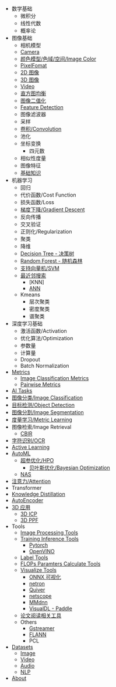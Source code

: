 - 数学基础
  - 微积分
  - 线性代数
  - 概率论
- 图像基础
  - 相机模型
  - [Camera](/Camera)
  - [颜色模型/色域/空间/Image Color](./Image_Color)
  - [PixelFomat](/PixelFormat)
  - [2D 图像](./2D_Images)
  - [3D 图像](./3D_Images)
  - [Video](./Video)
  - [直方图均衡](/Histogram_Equalization)
  - [图像二值化](/Image_Thresholding)
  - [Feature Detection](/Feature_Detection)
  - 图像滤波器
  - 采样
  - [卷积/Convolution](/Convolution_Summary.md)
  - 池化
  - 坐标变换
    - 四元数
  - 相似性度量
  - 图像特征
  - [基础知识](/基础知识)
- 机器学习
  - 回归
  - 代价函数/Cost Function
  - 损失函数/Loss
  - [梯度下降/Gradient Descent](/Gradient_Descent)
  - 反向传播
  - 交叉验证
  - 正则化/Regularization
  - 聚类
  - 降维
  - [Decision Tree - 决策树](/Decision_Tree)
  - [Random Forest - 随机森林](/Random_Forest)
  - [支持向量机/SVM](/SVM)
  - [最近邻搜索](/Nearest_Neighbor_Search)
    - [KNN]
    - [ANN](/Approximate_Nearest_Neighbor)
  - Kmeans
    - 层次聚类
    - 密度聚类
    - 谱聚类
- 深度学习基础
  - 激活函数/Activation
  - 优化算法/Optimization
  - 参数量
  - 计算量
  - Dropout
  - Batch Normalization
- [Metrics](/Metrics)
  - [Image Classification Metrics](/Image_Classification_Metrics)
  - [Pairwise Metrics](/Pairwise_Metrics)
- [AI Tasks](/Tasks_Summary)
- [图像分类/Image Classification](/Image_Classification)
- [目标检测/Object Detection](/Image_Object_Detection)
- [图像分割/Image Segmentation](/Image_Segmentation)
- [度量学习/Metric Learning](/Metric_Learning)
- 图像检索/Image Retrieval
  - [CBIR](/CBIR)
- [字符识别/OCR](/OCR)
- [Active Learning](/Active_Learning_Summary)
- [AutoML](/AutoML)
  - [超参优化/HPO](/HPO)
    - [贝叶斯优化/Bayesian Optimization](/Bayesian_Optimization)
  - [NAS](/NAS)
- [注意力/Attention](/Attention)
- Transformer
- [Knowledge Distillation](/Knowledge_Distillation)
- [AutoEncoder](/AutoEncoder)
- [3D 应用](3D_Summary)
  - [3D ICP](/3D_Algos_ICP)
  - [3D PPF](/3D_Algos_PPF)
- Tools
  - [Image Processing Tools](/Image_Processing_Tools)
  - [Training Inference Tools](/Training_Inference_Tools)
    - [Pytorch](/Pytorch)
    - [OpenVINO](/OpenVINO)
  - [Label Tools](Data_Label_Tools)
  - [FLOPs Paramters Calculate Tools](/FLOPs_Parameters_Calculate_Tools)
  - [Visualize Tools](/可视化)
    - [ONNX 可视化](/ONNX_Visualizing)
    - [netron](netron)
    - [Quiver](/Quiver)
    - [netscope](http://ethereon.github.io/netscope/quickstart.html)
    - [MMdnn](https://github.com/microsoft/MMdnn)
    - [VisualDL - Paddle](https://github.com/PaddlePaddle/VisualDL)
  - [论文阅读相关工具](/papers)
  - Others
    - [Gstreamer](/Gstreamer)
    - [FLANN](/FLANN)
    - PCL
- [Datasets](Datasets)
  - [Image](/Datasets_Image)
  - [Video](/Datasets_Video)
  - [Audio](/Datasets_Audio)
  - [NLP](/Datasets_NLP)
- [About](/about.md)


